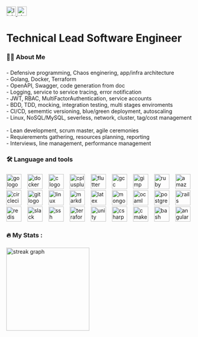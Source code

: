 ###

<div align="left">
  <a href="https://shrinke.me/Ra8v" target="_blank">
    <img src="https://img.shields.io/static/v1?message=LinkedIn&logo=linkedin&label=&color=0077B5&logoColor=white&labelColor=&style=for-the-badge" height="25" alt="linkedin logo"  />
  </a>
  <a href="https://shrinke.me/bCQI" target="_blank">
    <img src="https://img.shields.io/static/v1?message=Stackoverflow&logo=stackoverflow&label=&color=FE7A16&logoColor=white&labelColor=&style=for-the-badge" height="25" alt="stackoverflow logo"  />
  </a>
</div>

###

<h1 align="left">Technical Lead Software Engineer</h1>

###

<h3 align="left">👩‍💻  About Me</h3>

###

<p align="left">- Defensive programming, Chaos enginering, app/infra architecture<br>- Golang, Docker, Terraform<br>- OpenAPI, Swagger, code generation from doc<br>- Logging, service to service tracing, error notification<br>- JWT, RBAC, MultiFactorAuthentication, service accounts<br>- BDD, TDD, mocking, integration testing, multi stages enviroments<br>- CI/CD, sememtic versioning, blue/green deployment, autoscaling<br>- Linux, NoSQL/MySQL, severless, network, cluster, tag/cost management<br><br>- Lean development, scrum master, agile ceremonies<br>- Requierements gathering, resources planning, reporting<br>- Interviews, line management, performance management</p>

###

<h3 align="left">🛠 Language and tools</h3>

###

<div align="left">
  <img src="https://cdn.jsdelivr.net/gh/devicons/devicon/icons/go/go-original.svg" height="40" alt="go logo"  /><img width="12" />
  <img src="https://cdn.jsdelivr.net/gh/devicons/devicon/icons/docker/docker-plain-wordmark.svg" height="40" alt="docker logo"  /><img width="12" />
  <img src="https://cdn.jsdelivr.net/gh/devicons/devicon/icons/c/c-original.svg" height="40" alt="c logo"  /><img width="12" />
  <img src="https://cdn.jsdelivr.net/gh/devicons/devicon/icons/cplusplus/cplusplus-original.svg" height="40" alt="cplusplus logo"  /><img width="12" />
  <img src="https://cdn.jsdelivr.net/gh/devicons/devicon/icons/flutter/flutter-original.svg" height="40" alt="flutter logo"  /><img width="12" />
  <img src="https://cdn.jsdelivr.net/gh/devicons/devicon/icons/gcc/gcc-original.svg" height="40" alt="gcc logo"  /><img width="12" />
  <img src="https://cdn.jsdelivr.net/gh/devicons/devicon/icons/gimp/gimp-original.svg" height="40" alt="gimp logo"  /><img width="12" />
  <img src="https://cdn.jsdelivr.net/gh/devicons/devicon/icons/ruby/ruby-original.svg" height="40" alt="ruby logo"  /><img width="12" />
  <img src="https://cdn.jsdelivr.net/gh/devicons/devicon/icons/amazonwebservices/amazonwebservices-original.svg" height="40" alt="amazonwebservices logo"  /><img width="12" />
  <img src="https://cdn.jsdelivr.net/gh/devicons/devicon/icons/circleci/circleci-plain.svg" height="40" alt="circleci logo"  /><img width="12" />
  <img src="https://cdn.jsdelivr.net/gh/devicons/devicon/icons/git/git-original.svg" height="40" alt="git logo"  /><img width="12" />
  <img src="https://cdn.jsdelivr.net/gh/devicons/devicon/icons/linux/linux-original.svg" height="40" alt="linux logo"  /><img width="12" />
  <img src="https://cdn.jsdelivr.net/gh/devicons/devicon/icons/markdown/markdown-original.svg" height="40" alt="markdown logo"  /><img width="12" />
  <img src="https://cdn.jsdelivr.net/gh/devicons/devicon/icons/latex/latex-original.svg" height="40" alt="latex logo"  /><img width="12" />
  <img src="https://cdn.jsdelivr.net/gh/devicons/devicon/icons/mongodb/mongodb-original.svg" height="40" alt="mongodb logo"  /><img width="12" />
  <img src="https://cdn.jsdelivr.net/gh/devicons/devicon/icons/ocaml/ocaml-original.svg" height="40" alt="ocaml logo"  /><img width="12" />
  <img src="https://cdn.jsdelivr.net/gh/devicons/devicon/icons/postgresql/postgresql-original.svg" height="40" alt="postgresql logo"  /><img width="12" />
  <img src="https://cdn.jsdelivr.net/gh/devicons/devicon/icons/rails/rails-original-wordmark.svg" height="40" alt="rails logo"  /><img width="12" />
  <img src="https://cdn.jsdelivr.net/gh/devicons/devicon/icons/redis/redis-original.svg" height="40" alt="redis logo"  /><img width="12" />
  <img src="https://cdn.jsdelivr.net/gh/devicons/devicon/icons/slack/slack-original.svg" height="40" alt="slack logo"  /><img width="12" />
  <img src="https://cdn.jsdelivr.net/gh/devicons/devicon/icons/ssh/ssh-original.svg" height="40" alt="ssh logo"  /><img width="12" />
  <img src="https://cdn.jsdelivr.net/gh/devicons/devicon/icons/terraform/terraform-original.svg" height="40" alt="terraform logo"  /><img width="12" />
  <img src="https://cdn.jsdelivr.net/gh/devicons/devicon/icons/unity/unity-original.svg" height="40" alt="unity logo"  /><img width="12" />
  <img src="https://cdn.jsdelivr.net/gh/devicons/devicon/icons/csharp/csharp-original.svg" height="40" alt="csharp logo"  /><img width="12" />
  <img src="https://cdn.jsdelivr.net/gh/devicons/devicon/icons/cmake/cmake-original.svg" height="40" alt="cmake logo"  /><img width="12" />
  <img src="https://cdn.jsdelivr.net/gh/devicons/devicon/icons/bash/bash-original.svg" height="40" alt="bash logo"  /><img width="12" />
  <img src="https://cdn.jsdelivr.net/gh/devicons/devicon/icons/angularjs/angularjs-original.svg" height="40" alt="angularjs logo"  />
</div>

###

<h3 align="left">🔥   My Stats :</h3>

###

<div align="left">
  <img src="https://streak-stats.demolab.com?user=noxs-jj&locale=en&mode=daily&theme=dark&hide_border=false&border_radius=5&order=3" height="220" alt="streak graph"  />
</div>

###

